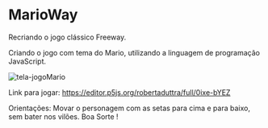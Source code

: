 # MarioWay
Recriando o jogo clássico Freeway.

Criando o jogo com tema do Mario, utilizando a linguagem de programação JavaScript.

![tela-jogoMario](https://github.com/robertaduttra/MarioWay/assets/96507065/d6d461c0-78dd-4b42-8fa2-9c0a0ee6fa62)

Link para jogar: https://editor.p5js.org/robertaduttra/full/0ixe-bYEZ

Orientações: Movar o personagem com as setas para cima e para baixo, sem bater nos vilões. Boa Sorte !
